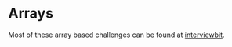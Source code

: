 # Arrays
Most of these array based challenges can be found at [interviewbit](https://www.interviewbit.com/courses/programming/topics/arrays/).
